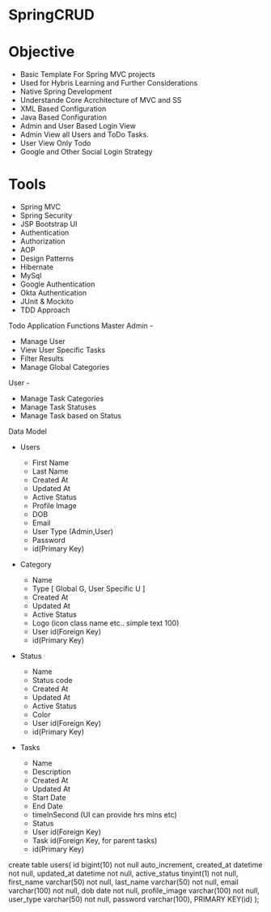 # SpringCRUD

# Objective
- Basic Template For Spring MVC projects
- Used for Hybris Learning and Further Considerations
- Native Spring Development
- Understande Core Acrchitecture of MVC and SS
- XML Based Configuration
- Java Based Configuration
- Admin and User Based Login View 
- Admin View all Users and ToDo Tasks. 
- User View Only Todo
- Google and Other Social Login Strategy

  
# Tools
- Spring MVC
- Spring Security
- JSP Bootstrap UI
- Authentication
- Authorization
- AOP
- Design Patterns
- Hibernate
- MySql
- Google Authentication
- Okta Authentication
- JUnit & Mockito
- TDD Approach


Todo Application Functions
Master Admin - 
 - Manage User
 - View User Specific Tasks
 - Filter Results
 - Manage Global Categories

User - 
 - Manage Task Categories
 - Manage Task Statuses
 - Manage Task based on Status

Data Model 
 - Users
     - First Name
     - Last Name
     - Created At
     - Updated At
     - Active Status
     - Profile Image
     - DOB
     - Email
     - User Type (Admin,User)
     - Password
     - id(Primary Key)
  
 - Category
     - Name
     - Type [ Global G, User Specific U ]
     - Created At
     - Updated At
     - Active Status
     - Logo (icon class name etc.. simple text 100)
     - User id(Foreign Key)
     - id(Primary Key)
  
 - Status
     - Name
     - Status code
     - Created At
     - Updated At
     - Active Status
     - Color
     - User id(Foreign Key)
     - id(Primary Key)
  
 - Tasks
     - Name
     - Description
     - Created At
     - Updated At
     - Start Date
     - End Date
     - timeInSecond (UI can provide hrs mins etc)
     - Status
     - User id(Foreign Key)
     - Task id(Foreign Key, for parent tasks)
     - id(Primary Key)
  

create table users(
  id bigint(10) not null auto_increment,
  created_at datetime not null,
  updated_at datetime not null, 
  active_status tinyint(1) not null, 
  first_name varchar(50) not null,
  last_name varchar(50) not null,
   email varchar(100) not null, 
  dob date not null,
  profile_image varchar(100) not null,
  user_type varchar(50) not null,
  password varchar(100),
  PRIMARY KEY(id)
  );

  
  
       




